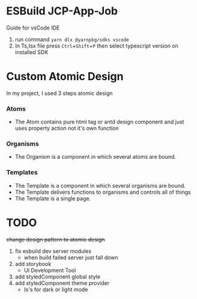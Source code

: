 # ESBuild JCP-App-Job
Guide for vsCode IDE
1. run command ``` yarn dlx @yarnpkg/sdks vscode ```
1. In Ts,tsx file press `Ctrl`+`Shift`+`P` then select typescript version on installed SDK
# Custom Atomic Design
In my project, I used 3 steps atomic design
 ### Atoms
 * The Atom contains pure html tag or antd design component and just uses property action not it's own function
 ### Organisms
 * The Organism is a component in which several atoms are bound.
 ### Templates
 * The Template is a component in which several organisms are bound.
 * The Template delivers functions to organisms and controls all of things
 * The Template is a single page.


# TODO
~~change design pattern to atomic design~~ 
 1. fix esbuild dev server modules
    * when build failed server just fall down
 1. add storybook
    * UI Development Tool
 1. add styledComponent global style
 1. add styledComponent theme provider
    * Is's for dark or light mode
